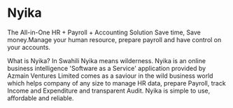 # Nyika

The All-in-One HR + Payroll + Accounting Solution
Save time, Save money.Manage your human resource, prepare payroll and have control on your accounts.

What is Nyika?
In Swahili Nyika means wilderness. Nyika is an online business intelligence 'Software as a Service' application provided by Azmain Ventures Limited comes as a saviour in the wild business world which helps company of any size to manage HR data, prepare Payroll, track Income and Expenditure and transparent Audit. Nyika is simple to use, affordable and reliable. 